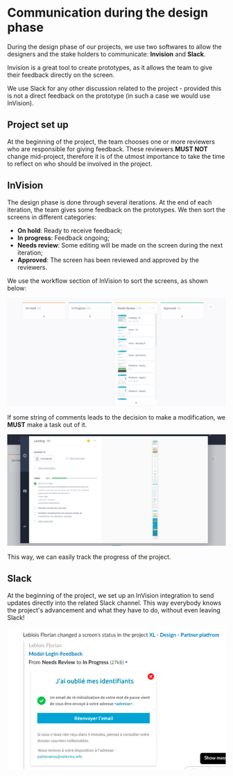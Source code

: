 # Communication during the design phase

During the design phase of our projects, we use two softwares to allow the designers and the stake holders to communicate: **Invision** and **Slack**.

Invision is a great tool to create prototypes, as it allows the team to give their feedback directly on the screen.

We use Slack for any other discussion related to the project - provided this is not a direct feedback on the prototype (in such a case we would use InVision).

## Project set up

At the beginning of the project, the team chooses one or more reviewers who are responsible for giving feedback. These reviewers **MUST NOT** change mid-project, therefore it is of the utmost importance to take the time to reflect on who should be involved in the project.

## InVision

The design phase is done through several iterations. At the end of each iteration, the team gives some feedback on the prototypes. We then sort the screens in different categories:

 - **On hold**: Ready to receive feedback;
 - **In progress**: Feedback ongoing;
 - **Needs review**: Some editing will be made on the screen during the next iteration;
 - **Approved**: The screen has been reviewed and approved by the reviewers.

 We use the workflow section of InVision to sort the screens, as shown below:

 ![workflow section](img/workflow.png)

 If some string of comments leads to the decision to make a modification, we **MUST** make a task out of it.

 ![tasks](img/tasks.png)

 This way, we can easily track the progress of the project. 

## Slack

At the beginning of the project, we set up an InVision integration to send updates directly into the related Slack channel. This way everybody knows the project's advancement and what they have to do, without even leaving Slack!

![slack](img/invisionInSlack.png)
